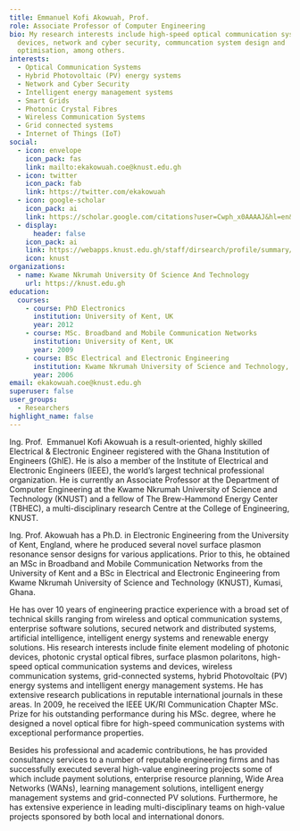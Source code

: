 ```yaml
---
title: Emmanuel Kofi Akowuah, Prof.
role: Associate Professor of Computer Engineering
bio: My research interests include high-speed optical communication systems and
  devices, network and cyber security, communcation system design and
  optimisation, among others.
interests:
  - Optical Communication Systems
  - Hybrid Photovoltaic (PV) energy systems
  - Network and Cyber Security
  - Intelligent energy management systems
  - Smart Grids
  - Photonic Crystal Fibres
  - Wireless Communication Systems
  - Grid connected systems
  - Internet of Things (IoT)
social:
  - icon: envelope
    icon_pack: fas
    link: mailto:ekakowuah.coe@knust.edu.gh
  - icon: twitter
    icon_pack: fab
    link: https://twitter.com/ekakowuah
  - icon: google-scholar
    icon_pack: ai
    link: https://scholar.google.com/citations?user=Cwph_x0AAAAJ&hl=en&oi=ao
  - display:
      header: false
    icon_pack: ai
    link: https://webapps.knust.edu.gh/staff/dirsearch/profile/summary/525c5345ba0b.html
    icon: knust
organizations:
  - name: Kwame Nkrumah University Of Science And Technology
    url: https://knust.edu.gh
education:
  courses:
    - course: PhD Electronics
      institution: University of Kent, UK
      year: 2012
    - course: MSc. Broadband and Mobile Communication Networks
      institution: University of Kent, UK
      year: 2009
    - course: BSc Electrical and Electronic Engineering
      institution: Kwame Nkrumah University of Science and Technology, Ghana
      year: 2006
email: ekakowuah.coe@knust.edu.gh
superuser: false
user_groups:
  - Researchers
highlight_name: false
---
```

<!--StartFragment-->

Ing. Prof.  Emmanuel Kofi Akowuah is a result-oriented, highly skilled Electrical & Electronic Engineer registered with the Ghana Institution of Engineers (GhIE). He is also a member of the Institute of Electrical and Electronic Engineers (IEEE), the world’s largest technical professional organization. He is currently an Associate Professor at the Department of Computer Engineering at the Kwame Nkrumah University of Science and Technology (KNUST) and a fellow of The Brew-Hammond Energy Center (TBHEC), a multi-disciplinary research Centre at the College of Engineering, KNUST.

Ing. Prof. Akowuah has a Ph.D. in Electronic Engineering from the University of Kent, England, where he produced several novel surface plasmon resonance sensor designs for various applications. Prior to this, he obtained an MSc in Broadband and Mobile Communication Networks from the University of Kent and a BSc in Electrical and Electronic Engineering from Kwame Nkrumah University of Science and Technology (KNUST), Kumasi, Ghana. 

He has over 10 years of engineering practice experience with a broad set of technical skills ranging from wireless and optical communication systems, enterprise software solutions, secured network and distributed systems, artificial intelligence, intelligent energy systems and renewable energy solutions. His research interests include finite element modeling of photonic devices, photonic crystal optical fibres, surface plasmon polaritons, high-speed optical communication systems and devices, wireless communication systems, grid-connected systems, hybrid Photovoltaic (PV) energy systems and intelligent energy management systems. He has extensive research publications in reputable international journals in these areas. In 2009, he received the IEEE UK/RI Communication Chapter MSc. Prize for his outstanding performance during his MSc. degree, where he designed a novel optical fibre for high-speed communication systems with exceptional performance properties.

Besides his professional and academic contributions, he has provided consultancy services to a number of reputable engineering firms and has successfully executed several high-value engineering projects some of which include payment solutions, enterprise resource planning, Wide Area Networks (WANs), learning management solutions, intelligent energy management systems and grid-connected PV solutions. Furthermore, he has extensive experience in leading multi-disciplinary teams on high-value projects sponsored by both local and international donors.

<!--EndFragment-->